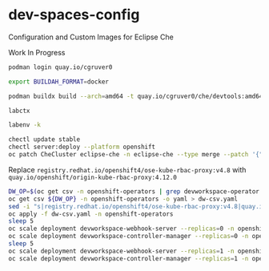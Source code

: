 # dev-spaces-config

Configuration and Custom Images for Eclipse Che

Work In Progress

```bash
podman login quay.io/cgruver0

export BUILDAH_FORMAT=docker

podman buildx build --arch=amd64 -t quay.io/cgruver0/che/devtools:amd64 .
```

```bash
labctx

labenv -k

chectl update stable
chectl server:deploy --platform openshift
oc patch CheCluster eclipse-che -n eclipse-che --type merge --patch '{"spec":{"devEnvironments":{"disableContainerBuildCapabilities":false}}}'
```

Replace `registry.redhat.io/openshift4/ose-kube-rbac-proxy:v4.8` with `quay.io/openshift/origin-kube-rbac-proxy:4.12.0`

```bash
DW_OP=$(oc get csv -n openshift-operators | grep devworkspace-operator | cut -d" " -f1)
oc get csv ${DW_OP} -n openshift-operators -o yaml > dw-csv.yaml
sed -i "s|registry.redhat.io/openshift4/ose-kube-rbac-proxy:v4.8|quay.io/openshift/origin-kube-rbac-proxy:4.12.0|g" dw-csv.yaml
oc apply -f dw-csv.yaml -n openshift-operators
sleep 5
oc scale deployment devworkspace-webhook-server --replicas=0 -n openshift-operators
oc scale deployment devworkspace-controller-manager --replicas=0 -n openshift-operators
sleep 5
oc scale deployment devworkspace-webhook-server --replicas=1 -n openshift-operators
oc scale deployment devworkspace-controller-manager --replicas=1 -n openshift-operators
```
